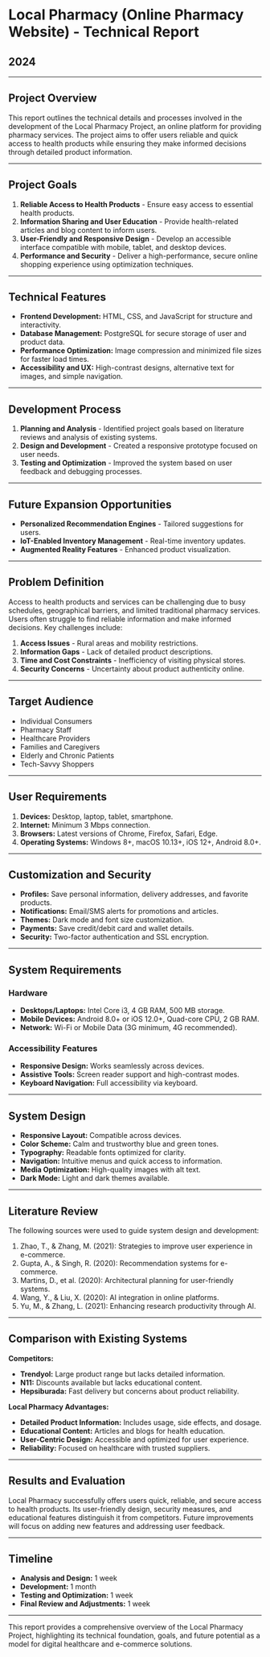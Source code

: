 # Local Pharmacy (Online Pharmacy Website) - Technical Report

## 2024

---

## Project Overview
This report outlines the technical details and processes involved in the development of the Local Pharmacy Project, an online platform for providing pharmacy services. The project aims to offer users reliable and quick access to health products while ensuring they make informed decisions through detailed product information.

---

## Project Goals
1. **Reliable Access to Health Products** - Ensure easy access to essential health products.
2. **Information Sharing and User Education** - Provide health-related articles and blog content to inform users.
3. **User-Friendly and Responsive Design** - Develop an accessible interface compatible with mobile, tablet, and desktop devices.
4. **Performance and Security** - Deliver a high-performance, secure online shopping experience using optimization techniques.

---

## Technical Features
- **Frontend Development:** HTML, CSS, and JavaScript for structure and interactivity.
- **Database Management:** PostgreSQL for secure storage of user and product data.
- **Performance Optimization:** Image compression and minimized file sizes for faster load times.
- **Accessibility and UX:** High-contrast designs, alternative text for images, and simple navigation.

---

## Development Process
1. **Planning and Analysis** - Identified project goals based on literature reviews and analysis of existing systems.
2. **Design and Development** - Created a responsive prototype focused on user needs.
3. **Testing and Optimization** - Improved the system based on user feedback and debugging processes.

---

## Future Expansion Opportunities
- **Personalized Recommendation Engines** - Tailored suggestions for users.
- **IoT-Enabled Inventory Management** - Real-time inventory updates.
- **Augmented Reality Features** - Enhanced product visualization.

---

## Problem Definition
Access to health products and services can be challenging due to busy schedules, geographical barriers, and limited traditional pharmacy services. Users often struggle to find reliable information and make informed decisions. Key challenges include:
1. **Access Issues** - Rural areas and mobility restrictions.
2. **Information Gaps** - Lack of detailed product descriptions.
3. **Time and Cost Constraints** - Inefficiency of visiting physical stores.
4. **Security Concerns** - Uncertainty about product authenticity online.

---

## Target Audience
- Individual Consumers
- Pharmacy Staff
- Healthcare Providers
- Families and Caregivers
- Elderly and Chronic Patients
- Tech-Savvy Shoppers

---

## User Requirements
1. **Devices:** Desktop, laptop, tablet, smartphone.
2. **Internet:** Minimum 3 Mbps connection.
3. **Browsers:** Latest versions of Chrome, Firefox, Safari, Edge.
4. **Operating Systems:** Windows 8+, macOS 10.13+, iOS 12+, Android 8.0+.

---

## Customization and Security
- **Profiles:** Save personal information, delivery addresses, and favorite products.
- **Notifications:** Email/SMS alerts for promotions and articles.
- **Themes:** Dark mode and font size customization.
- **Payments:** Save credit/debit card and wallet details.
- **Security:** Two-factor authentication and SSL encryption.

---

## System Requirements
### Hardware
- **Desktops/Laptops:** Intel Core i3, 4 GB RAM, 500 MB storage.
- **Mobile Devices:** Android 8.0+ or iOS 12.0+, Quad-core CPU, 2 GB RAM.
- **Network:** Wi-Fi or Mobile Data (3G minimum, 4G recommended).

### Accessibility Features
- **Responsive Design:** Works seamlessly across devices.
- **Assistive Tools:** Screen reader support and high-contrast modes.
- **Keyboard Navigation:** Full accessibility via keyboard.

---

## System Design
- **Responsive Layout:** Compatible across devices.
- **Color Scheme:** Calm and trustworthy blue and green tones.
- **Typography:** Readable fonts optimized for clarity.
- **Navigation:** Intuitive menus and quick access to information.
- **Media Optimization:** High-quality images with alt text.
- **Dark Mode:** Light and dark themes available.

---

## Literature Review
The following sources were used to guide system design and development:
1. Zhao, T., & Zhang, M. (2021): Strategies to improve user experience in e-commerce.
2. Gupta, A., & Singh, R. (2020): Recommendation systems for e-commerce.
3. Martins, D., et al. (2020): Architectural planning for user-friendly systems.
4. Wang, Y., & Liu, X. (2020): AI integration in online platforms.
5. Yu, M., & Zhang, L. (2021): Enhancing research productivity through AI.

---

## Comparison with Existing Systems
**Competitors:**
- **Trendyol:** Large product range but lacks detailed information.
- **N11:** Discounts available but lacks educational content.
- **Hepsiburada:** Fast delivery but concerns about product reliability.

**Local Pharmacy Advantages:**
- **Detailed Product Information:** Includes usage, side effects, and dosage.
- **Educational Content:** Articles and blogs for health education.
- **User-Centric Design:** Accessible and optimized for user experience.
- **Reliability:** Focused on healthcare with trusted suppliers.

---

## Results and Evaluation
Local Pharmacy successfully offers users quick, reliable, and secure access to health products. Its user-friendly design, security measures, and educational features distinguish it from competitors. Future improvements will focus on adding new features and addressing user feedback.

---

## Timeline
- **Analysis and Design:** 1 week
- **Development:** 1 month
- **Testing and Optimization:** 1 week
- **Final Review and Adjustments:** 1 week

---

This report provides a comprehensive overview of the Local Pharmacy Project, highlighting its technical foundation, goals, and future potential as a model for digital healthcare and e-commerce solutions.

